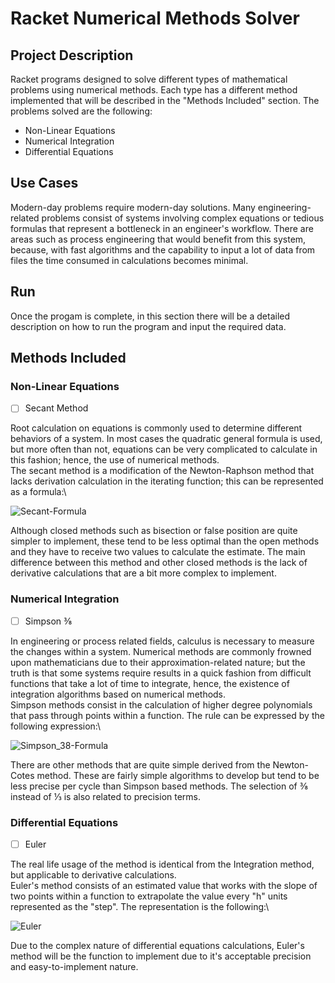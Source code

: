 # Racket Numerical Methods Solver

## Project Description

Racket programs designed to solve different types of mathematical problems using numerical methods. Each type has a different method implemented that will be described in the "Methods Included" section. The problems solved are the following:

- Non-Linear Equations
- Numerical Integration
- Differential Equations

## Use Cases

Modern-day problems require modern-day solutions. Many engineering-related problems consist of systems involving complex equations or tedious formulas that represent a bottleneck in an engineer's workflow. There are areas such as process engineering that would benefit from this system, because, with fast algorithms and the capability to input a lot of data from files the time consumed in calculations becomes minimal.

## Run

Once the progam is complete, in this section there will be a detailed description on how to run the program and input the required data.

## Methods Included

### Non-Linear Equations

- [ ] Secant Method

Root calculation on equations is commonly used to determine different behaviors of a system. In most cases the quadratic general formula is used, but more often than not, equations can be very complicated to calculate in this fashion; hence, the use of numerical methods.\
The secant method is a modification of the Newton-Raphson method that lacks derivation calculation in the iterating function; this can be represented as a formula:\

![Secant-Formula](http://www.sciweavers.org/upload/Tex2Img_1589076961/render.png)

Although closed methods such as bisection or false position are quite simpler to implement, these tend to be less optimal than the open methods and they have to receive two values to calculate the estimate. The main difference between this method and other closed methods is the lack of derivative calculations that are a bit more complex to implement.

### Numerical Integration

- [ ] Simpson ⅜

In engineering or process related fields, calculus is necessary to measure the changes within a system. Numerical methods are commonly frowned upon mathematicians due to their approximation-related nature; but the truth is that some systems require results in a quick fashion from difficult functions that take a lot of time to integrate, hence, the existence of integration algorithms based on numerical methods.\
Simpson methods consist in the calculation of higher degree polynomials that pass through points within a function. The rule can be expressed by the following expression:\

![Simpson_38-Formula](http://www.sciweavers.org/upload/Tex2Img_1589079021/render.png)

There are other methods that are quite simple derived from the Newton-Cotes method. These are fairly simple algorithms to develop but tend to be less precise per cycle than Simpson based methods. The selection of ⅜ instead of ⅓ is also related to precision terms.

### Differential Equations

- [ ] Euler

The real life usage of the method is identical from the Integration method, but applicable to derivative calculations.\
Euler's method consists of an estimated value that works with the slope of two points within a function to extrapolate the value every "h" units represented as the "step". The representation is the following:\

![Euler](http://www.sciweavers.org/upload/Tex2Img_1589079325/render.png)

Due to the complex nature of differential equations calculations, Euler's method will be the function to implement due to it's acceptable precision and easy-to-implement nature.